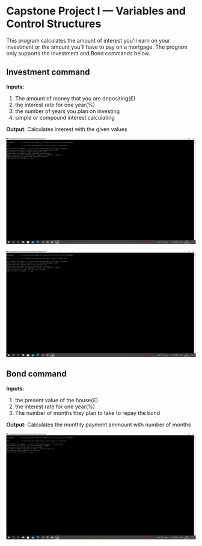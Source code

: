 # Capstone Project I — Variables and Control Structures

This program calculates the amount of interest you'll earn on your investment or the amount you'll have to pay on a mortgage. The program only supports the Investment and Bond commands below.

## Investment command

**Inputs:**
1. The amount of money that you are depositing(£)
2. the interest rate for one year(%)
3. the number of years you plan on investing
4. simple or compound interest calculating

**Output:**
Calculates interest with the given values

![Compound Interest](https://github.com/scktom/finalCapstone/blob/master/Capstone%20Project%20-%20Variables%20and%20Control%20Structures/compound_interest.png)

![Simple Interest](https://github.com/scktom/finalCapstone/blob/master/Capstone%20Project%20-%20Variables%20and%20Control%20Structures/simple_interest.png)

## Bond command

**Inputs:**
1. the present value of the house(£)
2. the interest rate for one year(%)
3. The number of months they plan to take to repay the bond

**Output:**
Calculates the monthly payment ammount with number of months

![Home loan](https://github.com/scktom/finalCapstone/blob/master/Capstone%20Project%20-%20Variables%20and%20Control%20Structures/home_loan.png)
